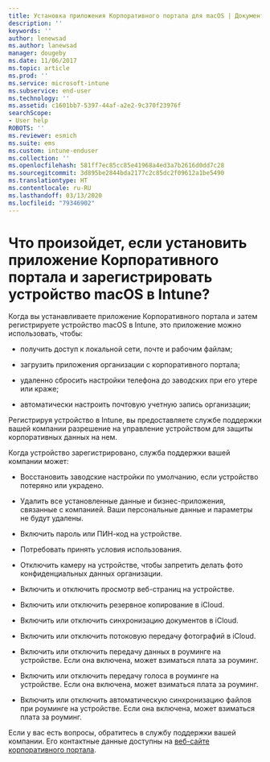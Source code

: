 ```yaml
---
title: Установка приложения Корпоративного портала для macOS | Документация Майкрософт
description: ''
keywords: ''
author: lenewsad
ms.author: lanewsad
manager: dougeby
ms.date: 11/06/2017
ms.topic: article
ms.prod: ''
ms.service: microsoft-intune
ms.subservice: end-user
ms.technology: ''
ms.assetid: c1601bb7-5397-44af-a2e2-9c370f23976f
searchScope:
- User help
ROBOTS: ''
ms.reviewer: esmich
ms.suite: ems
ms.custom: intune-enduser
ms.collection: ''
ms.openlocfilehash: 581ff7ec85cc85e41968a4ed3a7b2616d0dd7c28
ms.sourcegitcommit: 3d895be2844bda2177c2c85dc2f09612a1be5490
ms.translationtype: HT
ms.contentlocale: ru-RU
ms.lasthandoff: 03/13/2020
ms.locfileid: "79346902"
---
```

# <a name="what-happens-if-you-install-the-company-portal-app-and-enroll-your-macos-device-in-intune"></a>Что произойдет, если установить приложение Корпоративного портала и зарегистрировать устройство macOS в Intune?

Когда вы устанавливаете приложение Корпоративного портала и затем регистрируете устройство macOS в Intune, это приложение можно использовать, чтобы:

- получить доступ к локальной сети, почте и рабочим файлам;

- загрузить приложения организации с корпоративного портала;

- удаленно сбросить настройки телефона до заводских при его утере или краже;

- автоматически настроить почтовую учетную запись организации;

Регистрируя устройство в Intune, вы предоставляете службе поддержки вашей компании разрешение на управление устройством для защиты корпоративных данных на нем.

Когда устройство зарегистрировано, служба поддержки вашей компании может:

- Восстановить заводские настройки по умолчанию, если устройство потеряно или украдено.

- Удалить все установленные данные и бизнес-приложения, связанные с компанией. Ваши персональные данные и параметры не будут удалены.

- Включить пароль или ПИН-код на устройстве.

- Потребовать принять условия использования.

- Отключить камеру на устройстве, чтобы запретить делать фото конфиденциальных данных организации.

- Включить и отключить просмотр веб-страниц на устройстве.

- Включить или отключить резервное копирование в iCloud.

- Включить или отключить синхронизацию документов в iCloud.

- Включить или отключить потоковую передачу фотографий в iCloud.

- Включить или отключить передачу данных в роуминге на устройстве. Если она включена, может взиматься плата за роуминг.

- Включить или отключить передачу голоса в роуминге на устройстве. Если она включена, может взиматься плата за роуминг.

- Включить или отключить автоматическую синхронизацию файлов при роуминге на устройстве. Если она включена, может взиматься плата за роуминг.

Если у вас есть вопросы, обратитесь в службу поддержки вашей компании. Его контактные данные доступны на [веб-сайте корпоративного портала](https://go.microsoft.com/fwlink/?linkid=2010980).
